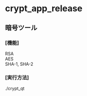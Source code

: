 # crypt_app_release
## 暗号ツール ##
### [機能] ###
  RSA\
  AES\
  SHA-1, SHA-2
 
### [実行方法] ###
  ./crypt_qt
  
